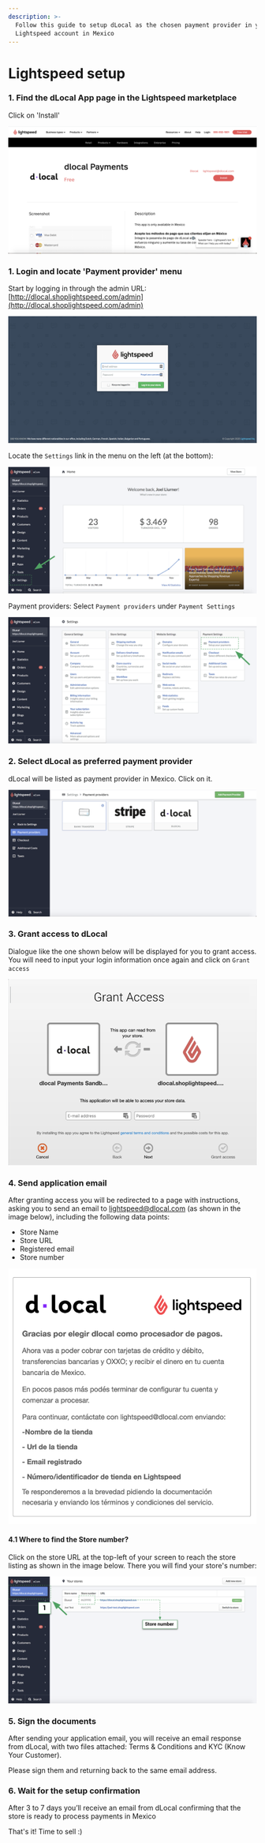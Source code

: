 ```yaml
---
description: >-
  Follow this guide to setup dLocal as the chosen payment provider in your
  Lightspeed account in Mexico
---
```


# Lightspeed setup

### 1. Find the dLocal App page in the Lightspeed marketplace

Click on 'Install'

![](../.gitbook/assets/screen-shot-2021-01-28-at-3.12.37-pm.png)

### 1. Login and locate 'Payment provider' menu

Start by logging in through the admin URL: [http://dlocal.shoplightspeed.com/admin](http://dlocal.shoplightspeed.com/admin)

![](../.gitbook/assets/screen-shot-2020-12-10-at-2.06.53-pm.png)

Locate the `Settings` link in the menu on the left \(at the bottom\):

![](../.gitbook/assets/screen-shot-2021-01-14-at-5.14.31-pm.png)

Payment providers: Select `Payment providers` under `Payment Settings`

![](../.gitbook/assets/screen-shot-2021-01-14-at-7.04.45-pm.png)

### 2. Select dLocal as preferred payment provider

dLocal will be listed as payment provider in Mexico. Click on it.

![](../.gitbook/assets/screen-shot-2021-01-14-at-4.56.27-pm.png)

### 3. Grant access to dLocal

Dialogue like the one shown below will be displayed for you to grant access. You will need to input your login information once again and click on `Grant access`

![](../.gitbook/assets/screen-shot-2021-01-14-at-5.00.53-pm.png)

### 4. Send application email 

After granting access you will be redirected to a page with instructions, asking you to send an email to lightspeed@dlocal.com \(as shown in the image below\), including the following data points:

* Store Name
* Store URL
* Registered email
* Store number

![](../.gitbook/assets/captura-de-pantalla-2020-12-09-a-la-s-12.21.00.png)

#### 4.1 Where to find the Store number?

Click on the store URL at the top-left of your screen to reach the store listing as shown in the image below. There you will find your store's number:

![](../.gitbook/assets/screen-shot-2021-01-14-at-5.20.10-pm.png)

### 5. Sign the documents

After sending your application email, you will receive an email response from dLocal, with two files attached: Terms & Conditions and KYC \(Know Your Customer\).

Please sign them and returning back to the same email address.

### 6. Wait for the setup confirmation

After 3 to 7 days you’ll receive an email from dLocal confirming that the store is ready to process payments in Mexico

That's it! Time to sell :\)  


